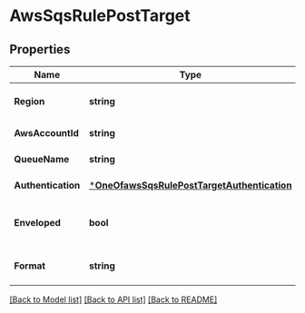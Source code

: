 # AwsSqsRulePostTarget

## Properties
Name | Type | Description | Notes
------------ | ------------- | ------------- | -------------
**Region** | **string** | The region is which AWS SQS is hosted. See the &lt;a href&#x3D;\&quot;https://docs.aws.amazon.com/general/latest/gr/rande.html#lambda_region\&quot;&gt;AWS documentation&lt;/a&gt; for more detail. | [default to null]
**AwsAccountId** | **string** | Your AWS account ID. | [default to null]
**QueueName** | **string** | The AWS SQS queue name. | [default to null]
**Authentication** | [***OneOfawsSqsRulePostTargetAuthentication**](OneOfawsSqsRulePostTargetAuthentication.md) |  | [default to null]
**Enveloped** | **bool** | Messages delivered through Reactor are wrapped in an Ably envelope by default that contains metadata about the message and its payload. The form of the envelope depends on whether it is part of a Webhook/Function or a Queue/Firehose rule. For everything besides Webhooks, you can ensure you only get the raw payload by unchecking \&quot;Enveloped\&quot; when setting up the rule. | [optional] [default to null]
**Format** | **string** | JSON provides a text-based encoding. | [optional] [default to null]

[[Back to Model list]](../README.md#documentation-for-models) [[Back to API list]](../README.md#documentation-for-api-endpoints) [[Back to README]](../README.md)

